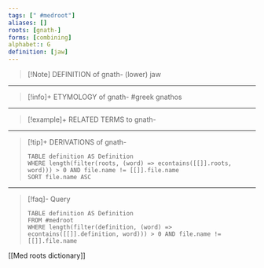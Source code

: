 ```yaml
---
tags: [" #medroot"]
aliases: []
roots: [gnath-]
forms: [combining]
alphabet:: G
definition: [jaw]
---
```

>[!Note] DEFINITION of gnath-
>(lower) jaw
_____
>[!info]+ ETYMOLOGY of gnath-
>#greek gnathos
_____
>[!example]+ RELATED TERMS to gnath-
>
_____
>[!tip]+ DERIVATIONS of gnath-
>```dataview
>TABLE definition AS Definition 
>WHERE length(filter(roots, (word) => econtains([[]].roots, word))) > 0 AND file.name != [[]].file.name
>SORT file.name ASC
>```
____
>[!faq]- Query
>```dataview
>TABLE definition AS Definition
>FROM #medroot
>WHERE length(filter(definition, (word) => econtains([[]].definition, word))) > 0 AND file.name != [[]].file.name
>```

[[Med roots dictionary]]